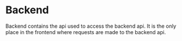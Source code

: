 # Backend

Backend contains the api used to access the backend api. It is the only place in the frontend where requests are made to
the backend api.

